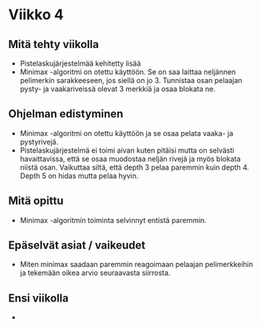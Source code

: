 # Viikko 4

## Mitä tehty viikolla
* Pistelaskujärjestelmää kehitetty lisää
* Minimax -algoritmi on otettu käyttöön. Se on saa laittaa neljännen pelimerkin sarakkeeseen, jos siellä on jo 3. 
Tunnistaa osan pelaajan pysty- ja vaakariveissä olevat 3 merkkiä ja osaa blokata ne.

## Ohjelman edistyminen
* Minimax -algoritmi on otettu käyttöön ja se osaa pelata vaaka- ja pystyrivejä.
* Pistelaskujärjestelmä ei toimi aivan kuten pitäisi mutta on selvästi havaittavissa, että se osaa muodostaa neljän rivejä 
ja myös blokata niistä osan. Vaikuttaa siltä, että depth 3 pelaa paremmin kuin depth 4. Depth 5 on hidas mutta pelaa hyvin.

## Mitä opittu
* Minimax -algoritmin toiminta selvinnyt entistä paremmin.

## Epäselvät asiat / vaikeudet
* Miten minimax saadaan paremmin reagoimaan pelaajan pelimerkkeihin ja tekemään oikea arvio seuraavasta siirrosta.

## Ensi viikolla
* 
